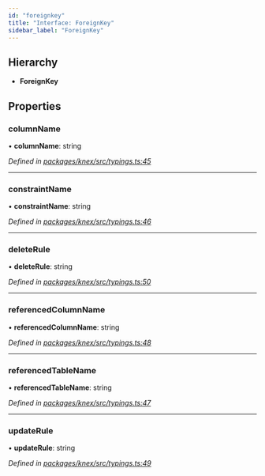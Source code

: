```yaml
---
id: "foreignkey"
title: "Interface: ForeignKey"
sidebar_label: "ForeignKey"
---
```


## Hierarchy

* **ForeignKey**

## Properties

### columnName

•  **columnName**: string

*Defined in [packages/knex/src/typings.ts:45](https://github.com/mikro-orm/mikro-orm/blob/4249b052e/packages/knex/src/typings.ts#L45)*

___

### constraintName

•  **constraintName**: string

*Defined in [packages/knex/src/typings.ts:46](https://github.com/mikro-orm/mikro-orm/blob/4249b052e/packages/knex/src/typings.ts#L46)*

___

### deleteRule

•  **deleteRule**: string

*Defined in [packages/knex/src/typings.ts:50](https://github.com/mikro-orm/mikro-orm/blob/4249b052e/packages/knex/src/typings.ts#L50)*

___

### referencedColumnName

•  **referencedColumnName**: string

*Defined in [packages/knex/src/typings.ts:48](https://github.com/mikro-orm/mikro-orm/blob/4249b052e/packages/knex/src/typings.ts#L48)*

___

### referencedTableName

•  **referencedTableName**: string

*Defined in [packages/knex/src/typings.ts:47](https://github.com/mikro-orm/mikro-orm/blob/4249b052e/packages/knex/src/typings.ts#L47)*

___

### updateRule

•  **updateRule**: string

*Defined in [packages/knex/src/typings.ts:49](https://github.com/mikro-orm/mikro-orm/blob/4249b052e/packages/knex/src/typings.ts#L49)*
